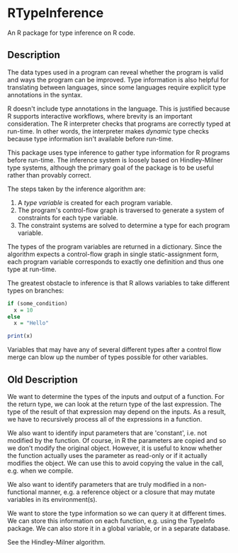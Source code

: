 # RTypeInference

An R package for type inference on R code.

## Description

The data types used in a program can reveal whether the program is valid and
ways the program can be improved. Type information is also helpful for
translating between languages, since some languages require explicit type
annotations in the syntax.

R doesn't include type annotations in the language. This is justified because R
supports interactive workflows, where brevity is an important consideration.
The R interpreter checks that programs are correctly typed at run-time. In
other words, the interpreter makes _dynamic_ type checks because type
information isn't available before run-time. 

This package uses type inference to gather type information for R programs
before run-time. The inference system is loosely based on Hindley-Milner type
systems, although the primary goal of the package is to be useful rather than
provably correct.

The steps taken by the inference algorithm are:

1. A _type variable_ is created for each program variable.
2. The program's control-flow graph is traversed to generate a system of
   constraints for each type variable.
3. The constraint systems are solved to determine a type for each program
   variable.

The types of the program variables are returned in a dictionary. Since the
algorithm expects a control-flow graph in single static-assignment form, each
program variable corresponds to exactly one definition and thus one type at
run-time.

The greatest obstacle to inference is that R allows variables to take different
types on branches:

```r
if (some_condition)
  x = 10
else
  x = "Hello"

print(x)
```

Variables that may have any of several different types after a control flow
merge can blow up the number of types possible for other variables.


## Old Description

We want to determine the types of the inputs and output of a function.
For the return type, we can look at the return type of the last
expression.  The type of the result of that expression may depend on
the inputs.  As a result, we have to recursively process all of the
expressions in a function.

We also want to identify input parameters that are 'constant',
i.e. not modified by the function. Of course, in R the parameters are
copied and so we don't modify the original object. However, it is
useful to know whether the function actually uses the parameter as
read-only or if it actually modifies the object.  We can use this to
avoid copying the value in the call, e.g. when we compile.

We also want to identify parameters that are truly modified in a
non-functional manner, e.g. a reference object or a closure that may
mutate variables in its environment(s).

We want to store the type information so we can query it at different
times.  We can store this information on each function, e.g. using the
TypeInfo package.  We can also store it in a global variable, or in a
separate database.


See the Hindley-Milner algorithm.
